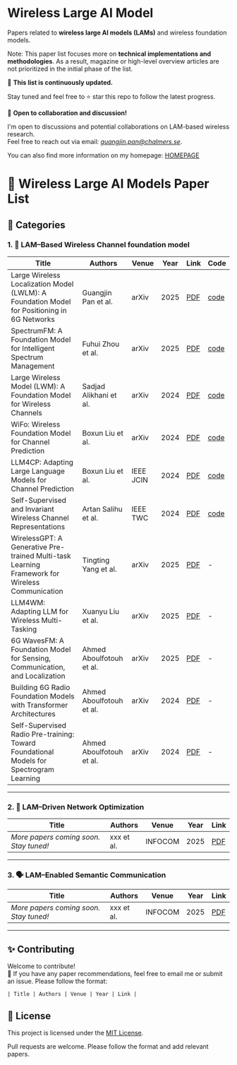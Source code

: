 # Wireless Large AI Model
Papers related to **wireless large AI models (LAMs)** and wireless foundation models. 

Note: This paper list focuses more on **technical implementations and methodologies**. As a result, magazine or high-level overview articles are not prioritized in the initial phase of the list.

📌 **This list is continuously updated.**

Stay tuned and feel free to ⭐ star this repo to follow the latest progress.

🤝 **Open to collaboration and discussion!**

I'm open to discussions and potential collaborations on LAM-based wireless research.  
Feel free to reach out via email: *guangjin.pan@chalmers.se*.

You can also find more information on my homepage: [HOMEPAGE](https://guangjinpan.github.io/)


# 📡 Wireless Large AI Models Paper List


## 📂 Categories

### 1. 📶 LAM–Based Wireless Channel foundation model 

| Title | Authors | Venue | Year | Link | Code |
|-------|---------|-------|------|------|------|
| Large Wireless Localization Model (LWLM): A Foundation Model for Positioning in 6G Networks | Guangjin Pan et al. | arXiv | 2025 | [PDF](https://arxiv.org/abs/2505.10134) | [code](https://github.com/guangjinpan/LWLM)|
| SpectrumFM: A Foundation Model for Intelligent Spectrum Management | Fuhui Zhou  et al.| arXiv | 2025 | [PDF](https://arxiv.org/abs/2505.06256) | [code](https://github.com/ChunyuLiu188/SpectrumFM)|
| Large Wireless Model (LWM): A Foundation Model for Wireless Channels | Sadjad Alikhani et al. | arXiv | 2024 | [PDF](https://arxiv.org/abs/2411.08872) | [code](https://huggingface.co/wi-lab)|
| WiFo: Wireless Foundation Model for Channel Prediction | Boxun Liu et al. | arXiv | 2024 | [PDF](https://arxiv.org/abs/2412.08908) | [code](https://github.com/liuboxun/WiFo)|
| LLM4CP: Adapting Large Language Models for Channel Prediction | Boxun Liu et al.| IEEE JCIN | 2024 | [PDF](https://ieeexplore.ieee.org/document/10582829) | [code](https://github.com/liuboxun/LLM4CP) |
| Self-Supervised and Invariant Wireless Channel Representations | Artan Salihu et al. | IEEE TWC | 2024 | [PDF](https://ieeexplore.ieee.org/document/10382964) | [code](https://github.com/ars205/wireless_ssl)|
| WirelessGPT: A Generative Pre-trained Multi-task Learning Framework for Wireless Communication| Tingting Yang et al. | arXiv | 2025 | [PDF](https://arxiv.org/abs/2502.06877) | - |
| LLM4WM: Adapting LLM for Wireless Multi-Tasking| Xuanyu Liu et al. | arXiv | 2025 |  [PDF](https://arxiv.org/abs/2501.12983)| - |
| 6G WavesFM: A Foundation Model for Sensing, Communication, and Localization | Ahmed Aboulfotouh et al. | arXiv | 2025 | [PDF](https://arxiv.org/abs/2504.14100) | - | 
| Building 6G Radio Foundation Models with Transformer Architectures | Ahmed Aboulfotouh  et al.| arXiv | 2024 | [PDF](https://arxiv.org/abs/2411.09996) | - |
| Self-Supervised Radio Pre-training: Toward Foundational Models for Spectrogram Learning | Ahmed Aboulfotouh et al.| arXiv | 2024 | [PDF](https://arxiv.org/abs/2411.09849) | - |


---

### 2. 🧠 LAM–Driven Network Optimization  

| Title | Authors | Venue | Year | Link |
|-------|---------|-------|------|------|
| *More papers coming soon. Stay tuned!* | xxx et al. | INFOCOM | 2025 | [PDF](https://arxiv.org/abs/xxxx) |


---

### 3. 🗣️ LAM–Enabled Semantic Communication  

| Title | Authors | Venue | Year | Link |
|-------|---------|-------|------|------|
| *More papers coming soon. Stay tuned!* | xxx et al. | INFOCOM | 2025 | [PDF](https://arxiv.org/abs/xxxx) |

---

## ✨ Contributing

Welcome to contribute!  
📩 If you have any paper recommendations, feel free to email me or submit an issue.
Please follow the format:

`| Title | Authors | Venue | Year | Link |`  


## 📄 License

This project is licensed under the [MIT License](LICENSE).

Pull requests are welcome. Please follow the format and add relevant papers.

